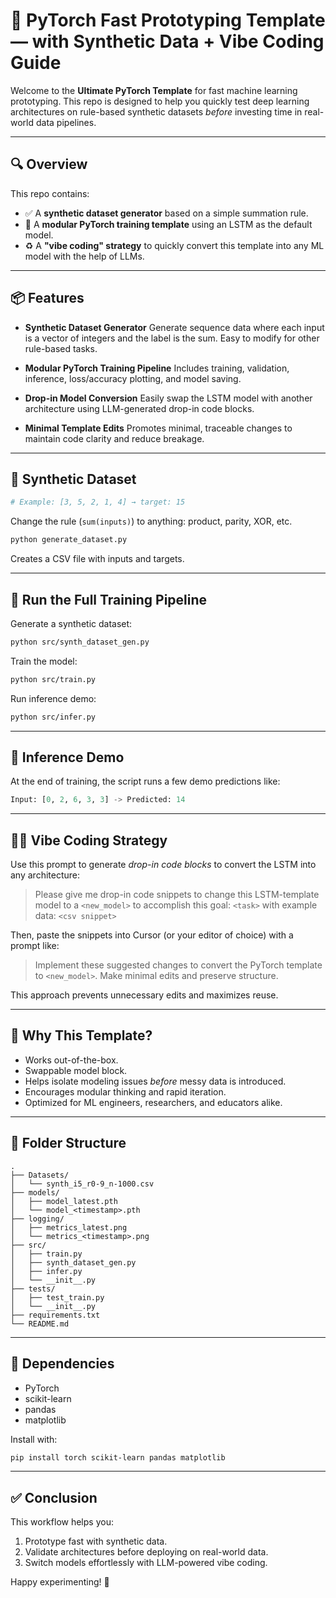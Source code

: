 # 🧪 PyTorch Fast Prototyping Template — with Synthetic Data + Vibe Coding Guide

Welcome to the **Ultimate PyTorch Template** for fast machine learning prototyping. This repo is designed to help you quickly test deep learning architectures on rule-based synthetic datasets *before* investing time in real-world data pipelines.

---

## 🔍 Overview

This repo contains:

* ✅ A **synthetic dataset generator** based on a simple summation rule.
* 🧠 A **modular PyTorch training template** using an LSTM as the default model.
* ♻️ A **"vibe coding" strategy** to quickly convert this template into any ML model with the help of LLMs.

---

## 📦 Features

* **Synthetic Dataset Generator**
  Generate sequence data where each input is a vector of integers and the label is the sum. Easy to modify for other rule-based tasks.

* **Modular PyTorch Training Pipeline**
  Includes training, validation, inference, loss/accuracy plotting, and model saving.

* **Drop-in Model Conversion**
  Easily swap the LSTM model with another architecture using LLM-generated drop-in code blocks.

* **Minimal Template Edits**
  Promotes minimal, traceable changes to maintain code clarity and reduce breakage.

---

## 🧬 Synthetic Dataset

```python
# Example: [3, 5, 2, 1, 4] → target: 15
```

Change the rule (`sum(inputs)`) to anything: product, parity, XOR, etc.

```bash
python generate_dataset.py
```

Creates a CSV file with inputs and targets.

---

## 🚀 Run the Full Training Pipeline

Generate a synthetic dataset:

```bash
python src/synth_dataset_gen.py
```

Train the model:

```bash
python src/train.py
```

Run inference demo:

```bash
python src/infer.py
```

---

## 🔎 Inference Demo

At the end of training, the script runs a few demo predictions like:

```python
Input: [0, 2, 6, 3, 3] -> Predicted: 14
```

---

## 🧘‍♂️ Vibe Coding Strategy

Use this prompt to generate *drop-in code blocks* to convert the LSTM into any architecture:

> Please give me drop-in code snippets to change this LSTM-template model to a `<new_model>` to accomplish this goal: `<task>` with example data: `<csv snippet>`

Then, paste the snippets into Cursor (or your editor of choice) with a prompt like:

> Implement these suggested changes to convert the PyTorch template to `<new_model>`. Make minimal edits and preserve structure.

This approach prevents unnecessary edits and maximizes reuse.

---

## 🧠 Why This Template?

* Works out-of-the-box.
* Swappable model block.
* Helps isolate modeling issues *before* messy data is introduced.
* Encourages modular thinking and rapid iteration.
* Optimized for ML engineers, researchers, and educators alike.

---

## 🧩 Folder Structure

```
.
├── Datasets/
│   └── synth_i5_r0-9_n-1000.csv
├── models/
│   ├── model_latest.pth
│   └── model_<timestamp>.pth
├── logging/
│   ├── metrics_latest.png
│   └── metrics_<timestamp>.png
├── src/
│   ├── train.py
│   ├── synth_dataset_gen.py
│   ├── infer.py
│   └── __init__.py
├── tests/
│   ├── test_train.py
│   └── __init__.py
├── requirements.txt
└── README.md
```

---

## 📌 Dependencies

* PyTorch
* scikit-learn
* pandas
* matplotlib

Install with:

```bash
pip install torch scikit-learn pandas matplotlib
```

---

## ✅ Conclusion

This workflow helps you:

1. Prototype fast with synthetic data.
2. Validate architectures before deploying on real-world data.
3. Switch models effortlessly with LLM-powered vibe coding.

Happy experimenting! 🚀

